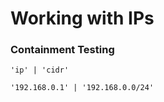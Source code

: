 # Working with IPs

### Containment Testing

~~~
'ip' | 'cidr'

'192.168.0.1' | '192.168.0.0/24'
~~~
